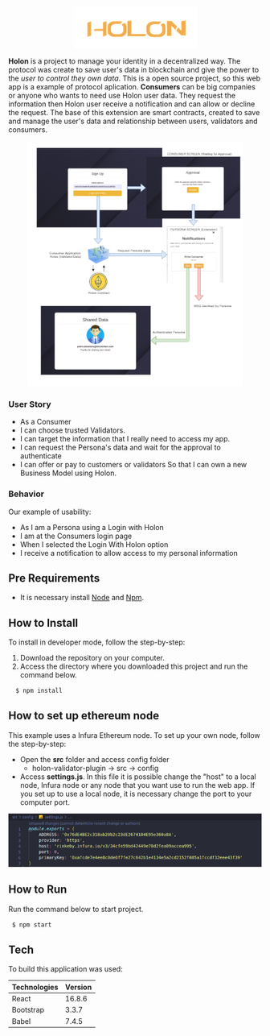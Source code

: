 <p align="center">
  <img src="docs/imgReadme/Holon38.png">
</p>

<p>
  <strong>Holon</strong> is a project to manage your identity in a decentralized way. The protocol was create to save user's data in blockchain and give the power to the <i>user to control they own data</i>. This is a open source project, so this web app is a example of protocol aplication. <strong>Consumers</strong> can be big companies or anyone who wants to need use Holon user data.
They request the information then Holon user receive a notification and can allow or decline the request.
The base of this extension are smart contracts, created to save and manage the user's data and relationship between users, validators and consumers.
</p>

<p align="center">
  <img src="docs/imgReadme/image.png">
</p>

### User Story

- As a 	Consumer
- I can choose trusted Validators.
- I can target the information that I really need to access my app.
- I can request the Persona's data and wait for the approval to authenticate
- I can offer or pay to customers or validators
So that I can own a new Business Model using Holon.

### Behavior

Our example of usability:
- As I am a Persona using a Login with Holon
- I am at the Consumers login page
- When I selected the Login With Holon option
- I receive a notification to allow access to my personal information 

## Pre Requirements

- It is necessary install [Node](https://nodejs.org/en/) and [Npm](https://www.npmjs.com/).

## How to Install

To install in developer mode, follow the step-by-step:
1. Download the repository on your computer. 
2. Access the directory where you downloaded this project and run the command below.

```sh
  $ npm install
```

## How to set up ethereum node

This example uses a Infura Ethereum node. To set up your own node, follow the step-by-step:
- Open the **src** folder and access config folder
  - holon-validator-plugin -> src -> config
- Access **settings.js**. In this file it is possible change the "host" to a local node, Infura node or any node that you want use to run the web app. If you set up to use a local node, it is necessary change the port to your computer port.

<img src="docs/imgReadme/setup-node.png">

## How to Run

Run the command below to start project.

```sh
 $ npm start
```

## Tech
To build this application was used:

 Technologies | Version |
 ------ |------|
  React | 16.8.6 |
  Bootstrap | 3.3.7 |
  Babel | 7.4.5 |
